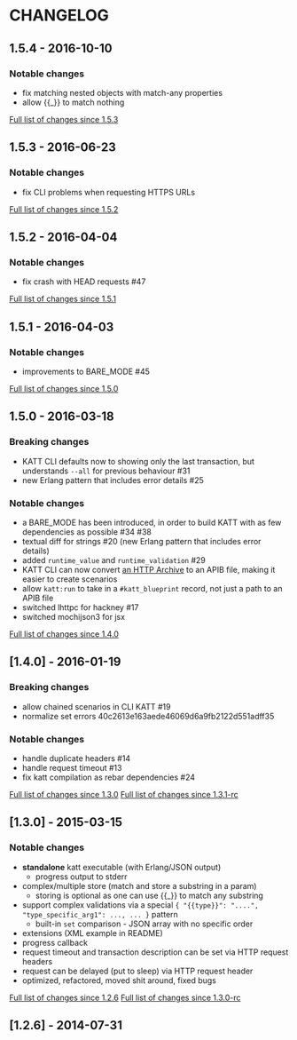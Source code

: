 # CHANGELOG

## 1.5.4 - 2016-10-10

### Notable changes

* fix matching nested objects with match-any properties
* allow {{_}} to match nothing

[Full list of changes since 1.5.3](https://github.com/for-GET/katt/compare/for-GET:1.5.3...1.5.4)


## 1.5.3 - 2016-06-23

### Notable changes

* fix CLI problems when requesting HTTPS URLs

[Full list of changes since 1.5.2](https://github.com/for-GET/katt/compare/for-GET:1.5.2...1.5.3)


## 1.5.2 - 2016-04-04

### Notable changes

* fix crash with HEAD requests #47

[Full list of changes since 1.5.1](https://github.com/for-GET/katt/compare/for-GET:1.5.1...1.5.2)


## 1.5.1 - 2016-04-03

### Notable changes

* improvements to BARE_MODE #45

[Full list of changes since 1.5.0](https://github.com/for-GET/katt/compare/for-GET:1.5.0...1.5.1)


## 1.5.0 - 2016-03-18

### Breaking changes

* KATT CLI defaults now to showing only the last transaction, but understands `--all` for previous behaviour #31
* new Erlang pattern that includes error details #25

### Notable changes

* a BARE_MODE has been introduced, in order to build KATT with as few dependencies as possible #34 #38
* textual diff for strings #20 (new Erlang pattern that includes error details)
* added `runtime_value` and `runtime_validation` #29
* KATT CLI can now convert [an HTTP Archive](http://www.softwareishard.com/blog/har-12-spec/) to an APIB file, making it easier to create scenarios
* allow `katt:run` to take in a `#katt_blueprint` record, not just a path to an APIB file
* switched lhttpc for hackney #17
* switched mochijson3 for jsx

[Full list of changes since 1.4.0](https://github.com/for-GET/katt/compare/for-GET:1.4.0...1.5.0-rc)


## [1.4.0] - 2016-01-19

### Breaking changes

* allow chained scenarios in CLI KATT #19
* normalize set errors 40c2613e163aede46069d6a9fb2122d551adff35

### Notable changes

* handle duplicate headers #14
* handle request timeout #13
* fix katt compilation as rebar dependencies #24

[Full list of changes since 1.3.0](https://github.com/for-GET/katt/compare/for-GET:1.3.0...1.4.0)
[Full list of changes since 1.3.1-rc](https://github.com/for-GET/katt/compare/for-GET:1.3.1-rc...1.4.0)


## [1.3.0] - 2015-03-15

### Notable changes

* **standalone** katt executable (with Erlang/JSON output)
  * progress output to stderr
* complex/multiple store (match and store a substring in a param)
  * storing is optional as one can use {{_}} to match any substring
* support complex validations via a special `{ "{{type}}": "....", "type_specific_arg1": ..., ... }` pattern
  * built-in `set` comparison - JSON array with no specific order
* extensions (XML example in README)
* progress callback
* request timeout and transaction description can be set via HTTP request headers
* request can be delayed (put to sleep) via HTTP request header
* optimized, refactored, moved shit around, fixed bugs

[Full list of changes since 1.2.6](https://github.com/for-GET/katt/compare/for-GET:1.2.6...1.3.0)
[Full list of changes since 1.3.0-rc](https://github.com/for-GET/katt/compare/for-GET:1.3.0-rc...1.3.0)


## [1.2.6] - 2014-07-31

